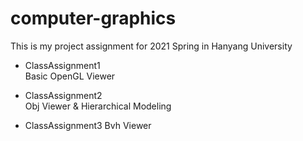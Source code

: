 # computer-graphics

This is my project assignment for 2021 Spring in Hanyang University

- ClassAssignment1  
  Basic OpenGL Viewer

- ClassAssignment2  
  Obj Viewer & Hierarchical Modeling

- ClassAssignment3
  Bvh Viewer
